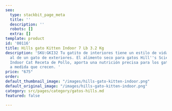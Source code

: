 ```yaml
---
seo:
  type: stackbit_page_meta
  title: ''
  description: ''
  robots: []
  extra: []
template: product
id: '00116'
title: Hills gato Kitten Indoor 7 Lb 3.2 Kg
description: 'SKU:GKI32 Tu gatito de interiores tiene un estilo de vida muy diferente
  al de un gato de exteriores. El alimento seco para gatos Hill''s Science Diet Kitten
  Indoor Cat Receta de Pollo, aporta una nutrición precisa para los gatitos de interiores
  a medida que crecen. '
price: "675"
order: 
default_thumbnail_image: "/images/hills-gato-kitten-indoor.png"
default_original_image: "/images/hills-gato-kitten-indoor.png"
category: src/pages/category/gatos-hills.md
featured: false

---
```

